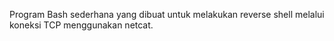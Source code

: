 Program Bash sederhana yang dibuat untuk melakukan reverse shell melalui koneksi TCP menggunakan netcat.
